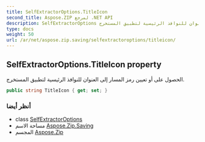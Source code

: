 ```yaml
---
title: SelfExtractorOptions.TitleIcon
second_title: Aspose.ZIP لمرجع .NET API
description: SelfExtractorOptions ملكية. الحصول على أو تعيين رمز المسار إلى العنوان للنوافذ الرئيسية لتطبيق المستخرج.
type: docs
weight: 50
url: /ar/net/aspose.zip.saving/selfextractoroptions/titleicon/
---
```

## SelfExtractorOptions.TitleIcon property

الحصول على أو تعيين رمز المسار إلى العنوان للنوافذ الرئيسية لتطبيق المستخرج.

```csharp
public string TitleIcon { get; set; }
```

### أنظر أيضا

* class [SelfExtractorOptions](../)
* مساحة الاسم [Aspose.Zip.Saving](../../selfextractoroptions/)
* المجسم [Aspose.Zip](../../../)


